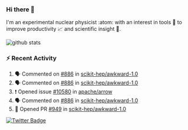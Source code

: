 ### Hi there 👋 

I'm an experimental nuclear physicist :atom: with an interest in tools :wrench: to improve productivity :chart_with_upwards_trend: and scientific insight :telescope:.

![github stats](https://github-readme-stats.vercel.app/api?username=agoose77&show_icons=true&hide_rank=true&hide_title=true&bg_color=30,e76445,904e95&text_color=efe3ec&icon_color=efe3ec)
<!--
**agoose77/agoose77** is a ✨ _special_ ✨ repository because its `README.md` (this file) appears on your GitHub profile.

Here are some ideas to get you started:

- 🔭 I’m currently working on ...
- 🌱 I’m currently learning ...
- 👯 I’m looking to collaborate on ...
- 🤔 I’m looking for help with ...
- 💬 Ask me about ...
- 📫 How to reach me: ...
- 😄 Pronouns: ...
- ⚡ Fun fact: ...
-->

### :zap: Recent Activity
<!--START_SECTION:activity-->
1. 🗣 Commented on [#886](https://github.com/scikit-hep/awkward-1.0/issues/886) in [scikit-hep/awkward-1.0](https://github.com/scikit-hep/awkward-1.0)
2. 🗣 Commented on [#886](https://github.com/scikit-hep/awkward-1.0/issues/886) in [scikit-hep/awkward-1.0](https://github.com/scikit-hep/awkward-1.0)
3. ❗️ Opened issue [#10580](https://github.com/apache/arrow/issues/10580) in [apache/arrow](https://github.com/apache/arrow)
4. 🗣 Commented on [#886](https://github.com/scikit-hep/awkward-1.0/issues/886) in [scikit-hep/awkward-1.0](https://github.com/scikit-hep/awkward-1.0)
5. 💪 Opened PR [#949](https://github.com/scikit-hep/awkward-1.0/pull/949) in [scikit-hep/awkward-1.0](https://github.com/scikit-hep/awkward-1.0)
<!--END_SECTION:activity-->


[![Twitter Badge](https://img.shields.io/twitter/follow/agoose77?style=flat-square&logo=Twitter&logoColor=white&color=cornflowerblue)](https://twitter.com/agoose77)

